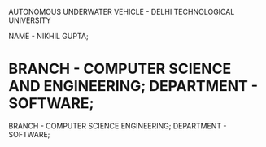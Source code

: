 AUTONOMOUS UNDERWATER VEHICLE - DELHI TECHNOLOGICAL UNIVERSITY 

NAME - NIKHIL GUPTA;

BRANCH - COMPUTER SCIENCE AND ENGINEERING;
DEPARTMENT - SOFTWARE;
=======
BRANCH - COMPUTER SCIENCE ENGINEERING;
DEPARTMENT - SOFTWARE;

